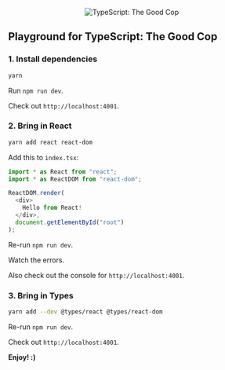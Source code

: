 <p align="center"><img src="https://pbs.twimg.com/media/C2_u7CdWgAIuGsj.jpg:small" alt="TypeScript: The Good Cop"></p>

## Playground for TypeScript: The Good Cop

### 1. Install dependencies

```sh
yarn
```

Run `npm run dev`.

Check out `http://localhost:4001`.

### 2. Bring in React

```sh
yarn add react react-dom
```

Add this to `index.tsx`:
```js
import * as React from "react";
import * as ReactDOM from "react-dom";

ReactDOM.render(
  <div>
    Hello from React!
  </div>,
  document.getElementById("root")
);
```

Re-run `npm run dev`.

Watch the errors.

Also check out the console for `http://localhost:4001`.

### 3. Bring in Types

```sh
yarn add --dev @types/react @types/react-dom
```

Re-run `npm run dev`.

Check out `http://localhost:4001`.

**Enjoy! :)**
